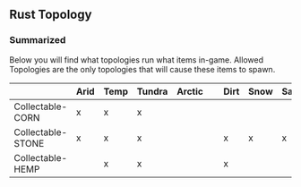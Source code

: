 
<h2>Rust Topology</h2>
<h3>Summarized</h3>
<p>Below you will find what topologies run what items in-game.  Allowed Topologies are the only topologies that will cause these items to spawn.</p>
<table>
<thead>
<tr class="header">
   <th></th>
   <th>Arid</th>
   <th>Temp</th>
   <th>Tundra</th>
   <th>Arctic</th>
 <th>&nbsp;</th>
<th>Dirt</th>
<th>Snow</th>
<th>Sand</th>
<th>Rock</th>
<th>Grass</th>
<th>Forest</th>
<th>Stones</th>
<th>Gravel</th>
<th>&nbsp;</th>
<th>Allowed</th>
</tr>
</thead>
<tbody>
<tr>
<td markdown="span">Collectable-CORN</td>
<td markdown="span">x</td>
<td markdown="span">x</td>
<td markdown="span">x</td>
<td markdown="span"></td>
<td markdown="span">&nbsp;</td>
<td markdown="span"></td>
<td markdown="span"></td>
<td markdown="span"></td>
<td markdown="span"></td>
<td markdown="span">x</td>
<td markdown="span">x</td>
<td markdown="span"></td>
<td markdown="span"></td>
<td markdown="span">&nbsp;</td>
<td markdown="span">Riverside, Lakeside</td>
</tr>
<tr>
<td markdown="span">Collectable-STONE</td>
<td markdown="span">x</td>
<td markdown="span">x</td>
<td markdown="span">x</td>
<td markdown="span"></td>
<td markdown="span">&nbsp;</td>
<td markdown="span">x</td>
<td markdown="span">x</td>
<td markdown="span">x</td>
<td markdown="span"></td>
<td markdown="span">x</td>
<td markdown="span">x</td>
<td markdown="span"></td>
<td markdown="span"></td>
<td markdown="span">&nbsp;</td>
<td markdown="span">Field, Forest</td>
</tr>
<tr>
<td markdown="span">Collectable-HEMP</td>
<td markdown="span"></td>
<td markdown="span">x</td>
<td markdown="span">x</td>
<td markdown="span"></td>
<td markdown="span">&nbsp;</td>
<td markdown="span">x</td>
<td markdown="span"></td>
<td markdown="span"></td>
<td markdown="span"></td>
<td markdown="span">x</td>
<td markdown="span">x</td>
<td markdown="span"></td>
<td markdown="span"></td>
<td markdown="span">&nbsp;</td>
<td markdown="span">Field, Forest</td>
</tr>
</tbody>
</table>
